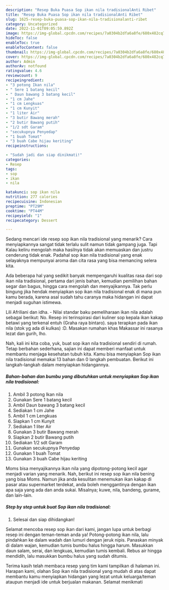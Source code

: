 ```yaml
---
description: "Resep Buka Puasa Sop ikan nila tradisionalAnti Ribet"
title: "Resep Buka Puasa Sop ikan nila tradisionalAnti Ribet"
slug: 1625-resep-buka-puasa-sop-ikan-nila-tradisionalanti-ribet
category: Uncategorized
date: 2022-11-01T09:05:59.892Z
image: https://img-global.cpcdn.com/recipes/7a0304b2dfa6a8fe/680x482cq70/sop-ikan-nila-tradisional-foto-resep-utama.jpg
hideToc: false
enableToc: true
enableTocContent: false
thumbnail: https://img-global.cpcdn.com/recipes/7a0304b2dfa6a8fe/680x482cq70/sop-ikan-nila-tradisional-foto-resep-utama.jpg
cover: https://img-global.cpcdn.com/recipes/7a0304b2dfa6a8fe/680x482cq70/sop-ikan-nila-tradisional-foto-resep-utama.jpg
author: Admin
authorAv: notfound
ratingvalue: 4.6
reviewcount: 9
recipeingredient:
- "3 potong Ikan nila"
- " Sere 1 batang kecil"
- " Daun bawang 3 batang kecil"
- "1 cm Jahe"
- "1 cm Lengkuas"
- "1 cm Kunyit"
- "1 liter Air"
- "3 butir Bawang merah"
- "2 butir Bawang putih"
- "1/2 sdt Garam"
- "secukupnya Penyedap"
- "1 buah Tomat"
- "3 buah Cabe hijau keriting"
recipeinstructions:

- "Sudah jadi dan siap dinikmati!"
categories:
- Resep
tags:
- sop
- ikan
- nila

katakunci: sop ikan nila 
nutrition: 277 calories
recipecuisine: Indonesian
preptime: "PT29M"
cooktime: "PT44M"
recipeyield: "1"
recipecategory: Dessert

---
```



Sedang mencari ide resep sop ikan nila tradisional yang menarik? Cara menyiapkannya sangat tidak terlalu sulit namun tidak gampang juga. Tapi Kalau keliru mengolah maka hasilnya tidak akan memuaskan dan justru cenderung tidak enak. Padahal sop ikan nila tradisional yang enak selayaknya mempunyai aroma dan cita rasa yang bisa memancing selera kita.


Ada beberapa hal yang sedikit banyak mempengaruhi kualitas rasa dari sop ikan nila tradisional, pertama dari jenis bahan, kemudian pemilihan bahan segar dan bagus, hingga cara mengolah dan menyajikannya. Tak perlu bingung jika hendak menyiapkan sop ikan nila tradisional enak di mana pun kamu berada, karena asal sudah tahu caranya maka hidangan ini dapat menjadi suguhan istimewa.

Lili Afriliani dan idha. - Nilai standar baku pemeliharaan ikan nila adalah sebagai berikut: No. Resep ini terinspirasi dari kuliner sop kepala ikan kakap betawi yang terkenal entuh (Graha raya bintaro). saya terapkan pada ikan nila (stok yg ada di kulkas) :D. Masakan rumahan khas Makassar ini rasanya lezat dan gurih, lho.


Nah, kali ini kita coba, yuk, buat sop ikan nila tradisional sendiri di rumah. Tetap berbahan sederhana, sajian ini dapat memberi manfaat untuk membantu menjaga kesehatan tubuh kita. Kamu bisa menyiapkan Sop ikan nila tradisional memakai 13 bahan dan 0 langkah pembuatan. Berikut ini langkah-langkah dalam menyiapkan hidangannya.

<!--inarticleads1-->

##### Bahan-bahan dan bumbu yang dibutuhkan untuk menyiapkan Sop ikan nila tradisional:

1. Ambil 3 potong Ikan nila
1. Gunakan  Sere 1 batang kecil
1. Ambil  Daun bawang 3 batang kecil
1. Sediakan 1 cm Jahe
1. Ambil 1 cm Lengkuas
1. Siapkan 1 cm Kunyit
1. Sediakan 1 liter Air
1. Gunakan 3 butir Bawang merah
1. Siapkan 2 butir Bawang putih
1. Sediakan 1/2 sdt Garam
1. Gunakan secukupnya Penyedap
1. Gunakan 1 buah Tomat
1. Gunakan 3 buah Cabe hijau keriting


Moms bisa menyajikannya ikan nila yang dipotong-potong kecil agar menjadi varian yang menarik. Nah, berikut ini resep sop ikan nila bening yang bisa Moms. Namun jika anda kesulitan menemukan ikan kakap di pasar atau supermarket terdekat, anda boleh menggantinya dengan ikan apa saja yang ada dan anda sukai. Misalnya; kuwe, nila, bandeng, gurame, dan lain-lain. 

<!--inarticleads2-->

##### Step by step untuk buat Sop ikan nila tradisional:


1. Selesai dan siap dihidangkan!

Selamat mencoba resep sop ikan dari kami, jangan lupa untuk berbagi resep ini dengan teman-teman anda ya! Potong-potong ikan nila, lalu pindahkan ke dalam wadah dan lumuri dengan jeruk nipis. Panaskan minyak di dalam wajan, kemudian tumis bumbu halus hingga harum. Masukkan daun salam, serai, dan lengkuas, kemudian tumis kembali. Rebus air hingga mendidih, lalu masukkan bumbu halus yang sudah ditumis. 

Terima kasih telah membaca resep yang tim kami tampilkan di halaman ini. Harapan kami, olahan Sop ikan nila tradisional yang mudah di atas dapat membantu kamu menyiapkan hidangan yang lezat untuk keluarga/teman ataupun menjadi ide untuk berjualan makanan. Selamat menikmati
